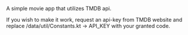A simple movie app that utilizes TMDB api.

If you wish to make it work, request an api-key from TMDB website and replace /data/util/Constants.kt -> API_KEY with your granted code.
